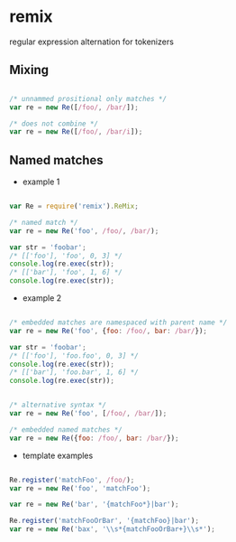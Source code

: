 remix
=====

regular expression alternation for tokenizers

## Mixing

```javascript

/* unnammed prositional only matches */
var re = new Re([/foo/, /bar/]);

/* does not combine */
var re = new Re([/foo/, /bar/i]);

```

## Named matches

* example 1

```javascript

var Re = require('remix').ReMix;

/* named match */
var re = new Re('foo', /foo/, /bar/);

var str = 'foobar';
/* [['foo'], 'foo', 0, 3] */
console.log(re.exec(str));
/* [['bar'], 'foo', 1, 6] */
console.log(re.exec(str));

```

* example 2

```javascript

/* embedded matches are namespaced with parent name */
var re = new Re('foo', {foo: /foo/, bar: /bar/});

var str = 'foobar';
/* [['foo'], 'foo.foo', 0, 3] */
console.log(re.exec(str));
/* [['bar'], 'foo.bar', 1, 6] */
console.log(re.exec(str));


/* alternative syntax */
var re = new Re('foo', [/foo/, /bar/]);

/* embedded named matches */
var re = new Re({foo: /foo/, bar: /bar/});

```

* template examples

```javascript

Re.register('matchFoo', /foo/);
var re = new Re('foo', 'matchFoo');

var re = new Re('bar', '{matchFoo*}|bar');

Re.register('matchFooOrBar', '{matchFoo}|bar');
var re = new Re('bax', '\\s*{matchFooOrBar+}\\s*');

```

